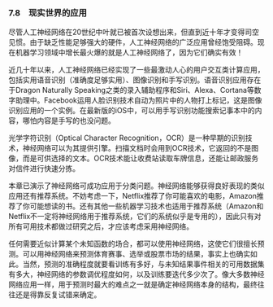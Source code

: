 ### 7.8　现实世界的应用

尽管人工神经网络在20世纪中叶就已被首次设想出来，但直到近十年才变得司空见惯。由于缺乏性能足够强大的硬件，人工神经网络的广泛应用曾经饱受阻碍。现在机器学习领域中增长最火爆的就是人工神经网络了，因为它们确实有效！

近几十年以来，人工神经网络已经实现了一些最激动人心的用户交互类计算应用，包括实用语音识别（准确度足够实用）、图像识别和手写识别。语音识别应用存在于Dragon Naturally Speaking之类的录入辅助程序和Siri、Alexa、Cortana等数字助理中。Facebook运用人脸识别技术自动为照片中的人物打上标记，这是图像识别应用的一个实例。在最新版的iOS中，可以用手写识别功能搜索记事本中的内容，哪怕内容是手写的也没问题。

光学字符识别（Optical Character Recognition，OCR）是一种早期的识别技术，神经网络可以为其提供引擎。扫描文档时会用到OCR技术，它返回的不是图像，而是可供选择的文本。OCR技术能让收费站读取车牌信息，还能让邮政服务对信件进行快速分拣。

本章已演示了神经网络可成功应用于分类问题。神经网络能够获得良好表现的类似应用还有推荐系统。不妨考虑一下，Netflix推荐了你可能喜欢的电影，Amazon推荐了你可能想读的书。还有其他一些机器学习技术也适用于推荐系统（Amazon和Netflix不一定将神经网络用于推荐系统，它们的系统似乎是专用的），因此只有对所有可用技术都做过研究之后，才应该考虑采用神经网络。

任何需要近似计算某个未知函数的场合，都可以使用神经网络，这使它们很擅长预测。可以用神经网络来预测体育赛事、选举或股票市场的结果，事实上也确实如此。当然，预测的准确程度就要看训练有多好，与未知结果事件相关的可用数据集有多大，神经网络的参数调优程度如何，以及训练要迭代多少次了。像大多数神经网络应用一样，用于预测时最大的难点之一就是确定神经网络本身的结构，最终往往还是得靠反复试错来确定。

